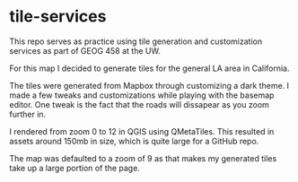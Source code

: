 # tile-services

This repo serves as practice using tile generation and customization services as part of GEOG 458 at the UW.

For this map I decided to generate tiles for the general LA area in California. 

The tiles were generated from Mapbox through customizing a dark theme. I made a few tweaks and customizations while playing with the basemap editor. One tweak is the fact that the roads will dissapear as you zoom further in.

I rendered from zoom 0 to 12 in QGIS using QMetaTiles. This resulted in assets around 150mb in size, which is quite large for a GitHub repo.

The map was defaulted to a zoom of 9 as that makes my generated tiles take up a large portion of the page.
